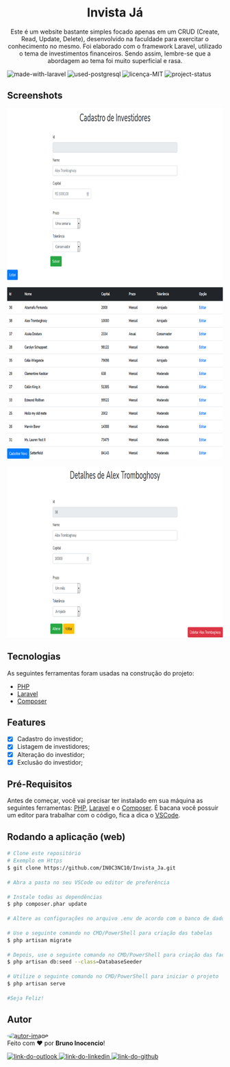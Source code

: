 <!-- Título&Descrição -->
<h1 align="center" id="title">Invista Já</h1>
<p align="center">Este é um website bastante simples focado apenas em um CRUD (Create, Read, Update, Delete), desenvolvido na faculdade para exercitar o conhecimento no mesmo. Foi elaborado com o framework Laravel, utilizado o tema de investimentos financeiros. Sendo assim, lembre-se que a abordagem ao tema foi muito superficial e rasa.</p>

<!-- Shield -->
<p>
	<img src="https://img.shields.io/badge/Made%20with-Laravel-FF2D20?style=for-the-badge&logo=laravel" title="Feito com Laravel" alt="made-with-laravel"></img>
    <img src="https://img.shields.io/badge/Used-PostgreSQL-316192?style=for-the-badge&logo=postgresql" title="Usado PostgreSQL" alt="used-postgresql"></img>
	<img src="https://img.shields.io/badge/License-MIT-green?style=for-the-badge" title="Licença MIT" alt="licença-MIT"></img>
    <img src="https://img.shields.io/badge/Status-Done-blue?style=for-the-badge" title="Status do Projeto" alt="project-status"></img>
</p>

<!-- Screenshots -->
<h2 align="left" id="screenshots">Screenshots</h2>
<p align="center">
  <img height="400" alt="screenshot-register" title="Cadastro" src="./public/screenshots/screen1.png" />
</p>
<p align="center">
  <img height="400" alt="screenshot-list" title="Listagem" src="./public/screenshots/screen2.png" />
</p>
<p align="center">
  <img height="400" alt="screenshot-edit" title="Edição de Registro" src="./public/screenshots/screen3.png" />
</p>

<!-- Features -->
<h2 align="left" id="tecnologias">Tecnologias</h2>

As seguintes ferramentas foram usadas na construção do projeto:

- [PHP](https://www.php.net/)
- [Laravel](https://laravel.com/)
- [Composer](https://getcomposer.org/)

<!-- Features -->
<h2 align="left" id="features">Features</h2>

- [x] Cadastro do investidor;
- [x] Listagem de investidores;
- [x] Alteração do investidor;
- [x] Exclusão do investidor;

<!-- Pré-Requisitos -->
<h2 align="left" id="pre">Pré-Requisitos</h2>

Antes de começar, você vai precisar ter instalado em sua máquina as seguintes ferramentas:
[PHP](https://www.php.net/), [Laravel](https://laravel.com/) e o [Composer](https://getcomposer.org/). É bacana você possuir um editor para trabalhar com o código, fica a dica o [VSCode](https://code.visualstudio.com/).

<!-- Executando o app -->
<h2 align="left" id="run">Rodando a aplicação (web)</h2>

```bash
# Clone este repositório
# Exemplo em Https
$ git clone https://github.com/IN0C3NC10/Invista_Ja.git

# Abra a pasta no seu VSCode ou editor de preferência

# Instale todas as dependências
$ php composer.phar update

# Altere as configurações no arquivo .env de acordo com o banco de dados de sua escolha

# Use o seguinte comando no CMD/PowerShell para criação das tabelas
$ php artisan migrate

# Depois, use o seguinte comando no CMD/PowerShell para criação das factories
$ php artisan db:seed --class=DatabaseSeeder

# Utilize o seguinte comando no CMD/PowerShell para iniciar o projeto
$ php artisan serve

#Seja Feliz!
```
<!-- Autor -->
<h2 align="left" id="autor">Autor</h2>
<p>
	<a href="https://github.com/IN0C3NC10">
		<img style="border-radius: 50%;" src="https://avatars.githubusercontent.com/u/73368174?v=4" width="100px;" alt="autor-image"/>
	</a>
	<br />
	Feito com ❤️ por <strong>Bruno Inocencio</strong>!
</p>

<p align="left">
  <!-- Outlook -->
  <a href="mailto:bruno.inocencio@fatec.sp.gov.br" alt="Outlook" target="_blank">
    <img height="30" src="https://img.shields.io/badge/Outlook-0078D4?style=for-the-badge&logo=microsoft-outlook&logoColor=white" title="Outlook" alt="link-do-outlook" />
  </a>
  <!-- Linkedin -->
  <a href="https://cutt.ly/nQlVjQV" alt="Linkedin" target="_blank">
    <img height="30" src="https://img.shields.io/badge/-LinkedIn-%230077B5?style=for-the-badge&logo=linkedin&logoColor=white" title="Linkedin" alt="link-do-linkedin" />
  </a>
  <!-- GitHub -->
  <a href="https://github.com/IN0C3NC10" alt="GitHub" target="_blank">
    <img height="31" src="https://img.shields.io/badge/GitHub-100000?style=for-the-badge&logo=github&logoColor=white" title="GitHub" alt="link-do-github" />
  </a>
</p>
